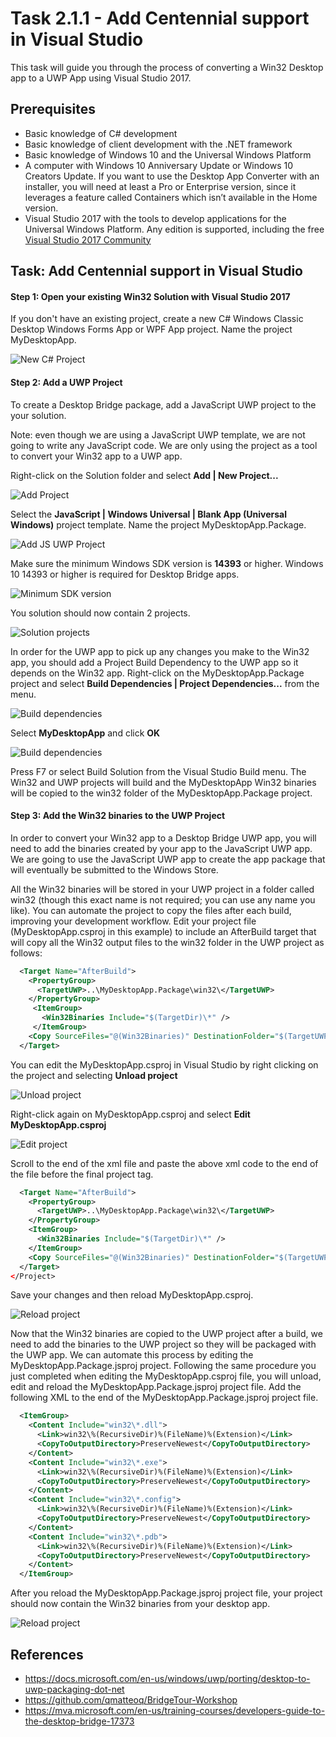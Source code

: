 # Task 2.1.1 - Add Centennial support in Visual Studio

This task will guide you through the process of converting a Win32 Desktop app to a UWP App using Visual Studio 2017. 

## Prerequisites 

* Basic knowledge of C# development
* Basic knowledge of client development with the .NET framework
* Basic knowledge of Windows 10 and the Universal Windows Platform
* A computer with Windows 10 Anniversary Update or Windows 10 Creators Update. If you want to use the Desktop App Converter with an installer, you will need at least a Pro or Enterprise version, since it leverages a feature called Containers which isn’t available in the Home version.
* Visual Studio 2017 with the tools to develop applications for the Universal Windows Platform. Any edition is supported, including the free [Visual Studio 2017 Community](https://www.visualstudio.com/vs/community/)

## Task: Add Centennial support in Visual Studio

#### Step 1: Open your existing Win32 Solution with Visual Studio 2017

If you don't have an existing project, create a new C# Windows Classic Desktop Windows Forms App or WPF App project. Name the project MyDesktopApp.

![New C# Project](images/new-project.png)

#### Step 2: Add a UWP Project

To create a Desktop Bridge package, add a JavaScript UWP project to the your solution.

Note: even though we are using a JavaScript UWP template, we are not going to write any JavaScript code. We are only using the project as a tool
to convert your Win32 app to a UWP app.

Right-click on the Solution folder and select **Add | New Project...**

![Add Project](images/add-project.png)

Select the **JavaScript | Windows Universal | Blank App (Universal Windows)** project template. Name the project MyDesktopApp.Package.

![Add JS UWP Project](images/add-js-uwp.png)

Make sure the minimum Windows SDK version is **14393** or higher. Windows 10 14393 or higher is required for Desktop Bridge apps.

![Minimum SDK version](images/sdk-version.png)

You solution should now contain 2 projects.

![Solution projects](images/solution.png)

In order for the UWP app to pick up any changes you make to the Win32 app, you should add a Project Build Dependency to the UWP app so it depends on the Win32 app.
Right-click on the MyDesktopApp.Package project and select **Build Dependencies | Project Dependencies...** from the menu.

![Build dependencies](images/build-dependencies.png)

Select **MyDesktopApp** and click **OK**

![Build dependencies](images/win32-dependency.png)

Press F7 or select Build Solution from the Visual Studio Build menu. The Win32 and UWP projects will build and the MyDesktopApp Win32 binaries will be copied to the 
win32 folder of the MyDesktopApp.Package project.


#### Step 3: Add the Win32 binaries to the UWP Project

In order to convert your Win32 app to a Desktop Bridge UWP app, you will need to add the binaries created by your app to the JavaScript UWP app. 
We are going to use the JavaScript UWP app to create the app package that will eventually be submitted to the Windows Store.

All the Win32 binaries will be stored in your UWP project in a folder called win32 (though this exact name is not required; you can use any name you like).
You can automate the project to copy the files after each build, improving your development workflow. Edit your project file (MyDesktopApp.csproj in this example) 
to include an AfterBuild target that will copy all the Win32 output files to the win32 folder in the UWP project as follows:

```xml
  <Target Name="AfterBuild">
    <PropertyGroup>
      <TargetUWP>..\MyDesktopApp.Package\win32\</TargetUWP>
    </PropertyGroup>
     <ItemGroup>
       <Win32Binaries Include="$(TargetDir)\*" />
     </ItemGroup>
    <Copy SourceFiles="@(Win32Binaries)" DestinationFolder="$(TargetUWP)" />
  </Target>
```

You can edit the MyDesktopApp.csproj in Visual Studio by right clicking on the project and selecting **Unload project**

![Unload project](images/unload-project.png)

Right-click again on MyDesktopApp.csproj and select **Edit MyDesktopApp.csproj**

![Edit project](images/edit-project.png)

Scroll to the end of the xml file and paste the above xml code to the end of the file before the final project tag.

```xml
  <Target Name="AfterBuild">
    <PropertyGroup>
      <TargetUWP>..\MyDesktopApp.Package\win32\</TargetUWP>
    </PropertyGroup>
    <ItemGroup>
      <Win32Binaries Include="$(TargetDir)\*" />
    </ItemGroup>
    <Copy SourceFiles="@(Win32Binaries)" DestinationFolder="$(TargetUWP)" />
  </Target>
</Project>
```

Save your changes and then reload MyDesktopApp.csproj.

![Reload project](images/reload-project.png)

Now that the Win32 binaries are copied to the UWP project after a build, we need to add the binaries to the UWP project so they will be packaged with the UWP app.
We can automate this process by editing the MyDesktopApp.Package.jsproj project. Following the same procedure you just completed when editing the MyDesktopApp.csproj file, 
you will unload, edit and reload the MyDesktopApp.Package.jsproj project file. Add the following XML to the end of the MyDesktopApp.Package.jsproj project file.


```xml
  <ItemGroup>
    <Content Include="win32\*.dll">
      <Link>win32\%(RecursiveDir)%(FileName)%(Extension)</Link>
      <CopyToOutputDirectory>PreserveNewest</CopyToOutputDirectory>
    </Content>
    <Content Include="win32\*.exe">
      <Link>win32\%(RecursiveDir)%(FileName)%(Extension)</Link>
      <CopyToOutputDirectory>PreserveNewest</CopyToOutputDirectory>
    </Content>
    <Content Include="win32\*.config">
      <Link>win32\%(RecursiveDir)%(FileName)%(Extension)</Link>
      <CopyToOutputDirectory>PreserveNewest</CopyToOutputDirectory>
    </Content>
    <Content Include="win32\*.pdb">
      <Link>win32\%(RecursiveDir)%(FileName)%(Extension)</Link>
      <CopyToOutputDirectory>PreserveNewest</CopyToOutputDirectory>
    </Content>
  </ItemGroup>
```

After you reload the MyDesktopApp.Package.jsproj project file, your project should now contain the Win32 binaries from your desktop app.

![Reload project](images/uwp-win32-binaries.png)


	
## References

* https://docs.microsoft.com/en-us/windows/uwp/porting/desktop-to-uwp-packaging-dot-net 
* https://github.com/qmatteoq/BridgeTour-Workshop
* https://mva.microsoft.com/en-us/training-courses/developers-guide-to-the-desktop-bridge-17373